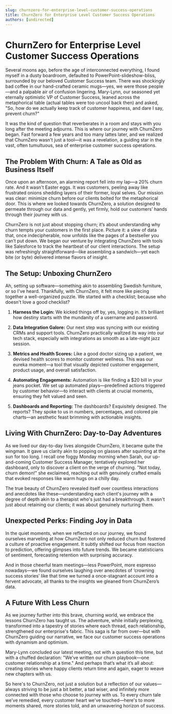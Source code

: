```yaml
---
slug: churnzero-for-enterprise-level-customer-success-operations
title: ChurnZero for Enterprise Level Customer Success Operations
authors: [undirected]
---
```



# ChurnZero for Enterprise Level Customer Success Operations

Several moons ago, before the age of interconnected everything, I found myself in a dusty boardroom, defaulted to PowerPoint-slideshow-bliss, surrounded by our beloved Customer Success team. There was shockingly bad coffee in our hand-crafted ceramic mugs—yes, we were those people—and a palpable air of confusion lingering. Mary-Lynn, our seasoned yet eternally optimistic VP of Customer Success, leaned across the metaphorical table (actual tables were too uncool back then) and asked, "So, how do we actually keep track of customer happiness, and dare I say, prevent churn?"

It was the kind of question that reverberates in a room and stays with you long after the meeting adjourns. This is where our journey with ChurnZero began. Fast forward a few years and too many lattes later, and we realized that ChurnZero wasn't just a tool—it was a revelation, a guiding star in the vast, often tumultuous, sea of enterprise customer success operations. 

## The Problem With Churn: A Tale as Old as Business Itself

Once upon an afternoon, an alarming report fell into my lap—a 20% churn rate. And it wasn't Easter eggs. It was customers, peeling away like frustrated onions shedding layers of their former, loyal selves. Our mission was clear: minimize churn before our clients bolted for the metaphorical door. This is where we looked towards ChurnZero, a solution designed to permeate through our data and gently, yet firmly, hold our customers’ hands through their journey with us.

ChurnZero is not just about stopping churn; it’s about understanding why churn tempts your customers in the first place. Picture it: a slew of data that, once indecipherable, now unfolds like the pages of a bestseller you can’t put down. We began our venture by integrating ChurnZero with tools like Salesforce to track the heartbeat of our client interactions. The setup was refreshingly straightforward—like assembling a sandwich—yet each bite (or byte) delivered intense flavors of insight.

## The Setup: Unboxing ChurnZero

Ah, setting up software—something akin to assembling Swedish furniture, or so I've heard. Thankfully, with ChurnZero, it felt more like piecing together a well-organized puzzle. We started with a checklist; because who doesn't love a good checklist?

1. **Harness the Login:** We kicked things off by, yes, logging in. It’s brilliant how destiny starts with the mundanity of a username and password. 

2. **Data Integration Galore:** Our next step was syncing with our existing CRMs and support tools. ChurnZero practically waltzed its way into our tech stack, especially with integrations as smooth as a late-night jazz session.

3. **Metrics and Health Scores:** Like a good doctor sizing up a patient, we devised health scores to monitor customer wellness. This was our eureka moment—a tool that visually depicted customer engagement, product usage, and overall satisfaction.

4. **Automating Engagements:** Automation is like finding a $20 bill in your jeans pocket. We set up automated plays—predefined actions triggered by customer behavior—to interact with clients at crucial moments, ensuring they felt valued and seen.

5. **Dashboards and Reporting:** The dashboards? Exquisitely designed. The reports? They spoke to us in numbers, percentages, and colored pie charts—an aesthetic feast brimming with actionable insights.

## Living With ChurnZero: Day-to-Day Adventures

As we lived our day-to-day lives alongside ChurnZero, it became quite the wingman. It gave us clarity akin to popping on glasses after squinting at the sun for too long. I recall one foggy Monday morning when Sarah, our up-and-coming Customer Success Manager, tentatively explored her dashboard, only to discover a client on the verge of churning. "Not today, churn demon!" she exclaimed, reaching out with genuinely crafted emails that evoked responses like warm hugs on a chilly day.

The true beauty of ChurnZero revealed itself over countless interactions and anecdotes like these—understanding each client's journey with a degree of depth akin to a therapist who's just had a breakthrough. It wasn't just about retaining our clients; it was about genuinely nurturing them.

## Unexpected Perks: Finding Joy in Data

In the quiet moments, when we reflected on our journey, we found ourselves marveling at how ChurnZero not only reduced churn but fostered a culture of proactive engagement. It subtly shifted our focus from reaction to prediction, offering glimpses into future trends. We became statisticians of sentiment, forecasting retention with surprising accuracy.

And in those cheerful team meetings—less PowerPoint, more espresso nowadays—we found ourselves laughing over anecdotes of ‘crowning success stories’ like that time we turned a once-stagnant account into a fervent advocate, all thanks to the insights we gleaned from ChurnZero’s data.

## A Future With Less Churn

As we journey further into this brave, churning world, we embrace the lessons ChurnZero has taught us. The adventure, while initially perplexing, transformed into a tapestry of stories where each thread, each relationship, strengthened our enterprise's fabric. This saga is far from over—but with ChurnZero guiding our narrative, we face our customer success operations with dynamism and optimism.

Mary-Lynn concluded our latest meeting, not with a question this time, but with a chuffed declaration: "We’ve written our churn playbook—one customer relationship at a time." And perhaps that’s what it’s all about: creating stories where happy clients return time and again, eager to weave new chapters with us.

So here's to ChurnZero, not just a solution but a reflection of our values—always striving to be just a bit better, a tad wiser, and infinitely more connected with those who choose to journey with us. To every churn tale we’ve remedied, every customer heart we've touched—here's to more moments shared, more stories told, and an unwavering horizon of success.